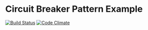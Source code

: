 # Circuit Breaker Pattern Example

[![Build Status](https://travis-ci.org/miclip/CircuitBreaker.svg?branch=master)](https://travis-ci.org/miclip/CircuitBreaker.svg?branch=master)
[![Code Climate](https://codeclimate.com/github/miclip/CircuitBreaker/badges/gpa.svg)](https://codeclimate.com/github/miclip/CircuitBreaker)


